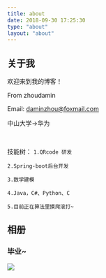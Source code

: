 ```yaml
---
title: about
date: 2018-09-30 17:25:30
type: "about"
layout: "about"
---
```

## 关于我

欢迎来到我的博客！

From zhoudamin

Email: daminzhou@foxmail.com

中山大学→华为

<br/>

技能树：
`1.QRcode 研发`

`2.Spring-boot后台开发`

`3.数学建模`

`4.Java，C#、Python、C`

`5.目前正在算法里摸爬滚打~`

## 相册
### 毕业~
![](http://oq8qxnkjf.bkt.clouddn.com/%E6%AF%95%E4%B8%9A%E4%B8%A2%E5%B8%BD%E5%AD%90.jpg)

